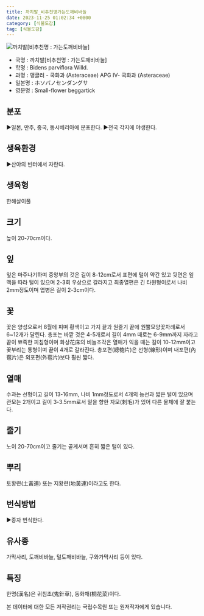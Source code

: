 ```yaml
---
title: 까치발_비추천명가는도깨비바눌
date: 2023-11-25 01:02:34 +0800
category: [식물도감]
tag: [식물도감]
---
```




![까치발[비추천명 : 가는도깨비바눌]](/fileUpload/plants/basic/Compositae/Bidens/10075/1_th2.JPG)
- 국명 : 까치발[비추천명 : 가는도깨비바눌]
- 학명 : Bidens parviflora Willd.
- 과명 : 앵글러 - 국화과 (Asteraceae) APG Ⅳ- 국화과 (Asteraceae)
- 일본명 : ホソバノセンダングサ
- 영문명 : Small-flower beggartick


## 분포
▶일본, 만주, 중국, 동시베리아에 분포한다.▶전국 각지에 야생한다.
## 생육환경
▶산야의 빈터에서 자란다.
## 생육형
한해살이풀
## 크기
높이 20-70cm이다.
## 잎
잎은 마주나기하며 중앙부의 것은 길이 8-12cm로서 표편에 털이 약간 있고 뒷면은 잎맥을 따라 털이 있으며 2-3회 우상으로 갈라지고 최종열편은 긴 타원형이로서 나비 2mm정도이며 엽병은 길이 2-3cm이다.
## 꽃
꽃은 양성으로서 8월에 피며 황색이고 가지 끝과 원줄기 끝에 원뿔모양꽃차례로서 6~12개가 달린다. 총포는 바깥 것은 4-5개로서 길이 4mm 때로는 6-9mm까지 자라고 끝이 뾰족한 피침형이며 화상花床의 비늘조각은 열매가 익을 때는 길이 10-12mm이고 꽃부리는 통형이며 끝이 4개로 갈라진다. 총포편(總匏片)은 선형(線形)이며 내포편(內苞片)은 외포편(外苞片)보다 훨씬 짧다.
## 열매
수과는 선형이고 길이 13-16mm, 나비 1mm정도로서 4개의 능선과 짧은 털이 있으며 관모는 2개이고 길이 3-3.5mm로서 밑을 향한 자모(刺毛)가 있어 다른 물체에 잘 붙는다.
## 줄기
노이 20-70cm이고 줄기는 곧게서며 흔히 짧은 털이 있다.
## 뿌리
토황련(土黃連) 또는 지황련(地黃連)이라고도 한다.
## 번식방법
▶종자 번식한다.
## 유사종
가막사리, 도깨비바늘, 털도깨비바늘, 구와가막사리 등이 있다.
## 특징
한명(漢名)은 귀침초(鬼針草), 동화채(桐花菜)이다.






본 데이터에 대한 모든 저작권리는 국립수목원 또는 원저작자에게 있습니다.
